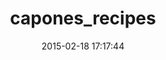 ---
layout: post
title:  "capones_recipes"
repo:   "raskhadafi/capones-recipes"
date:   2015-02-18 17:17:44
gemurl: http://github.com/raskhadafi/capones-recipes
---